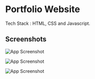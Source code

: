 # Portfolio Website
Tech Stack : HTML, CSS and Javascript.


## Screenshots

![App Screenshot](Personal-Portfolio-Website-Design\Screenshots\AboutMe.png)

![App Screenshot](Personal-Portfolio-Website-Design\Screenshots\Portfolio.png)

![App Screenshot](Personal-Portfolio-Website-Design\Screenshots\Resume.png)


